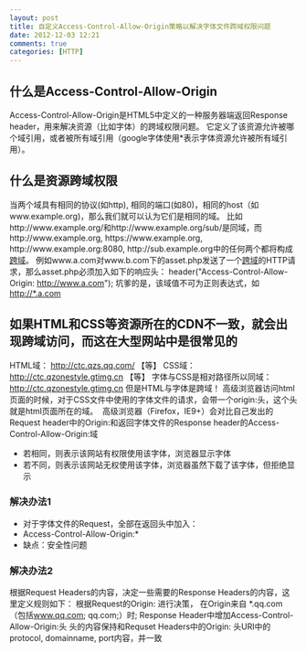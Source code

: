 ```yaml
---
layout: post
title: 自定义Access-Control-Allow-Origin策略以解决字体文件跨域权限问题
date: 2012-12-03 12:21
comments: true
categories: [HTTP]
---
```

<h2>什么是Access-Control-Allow-Origin</h2>
Access-Control-Allow-Origin是HTML5中定义的一种服务器端返回Response header，用来解决资源（比如字体）的跨域权限问题。
它定义了该资源允许被哪个域引用，或者被所有域引用（google字体使用*表示字体资源允许被所有域引用）。
<h2>什么是资源跨域权限</h2>
当两个域具有相同的协议(如http), 相同的端口(如80)，相同的host（如www.example.org)，那么我们就可以认为它们是相同的域。
比如http://www.example.org/和http://www.example.org/sub/是同域，而http://www.example.org, https://www.example.org, http://www.example.org:8080, http://sub.example.org中的任何两个都将构成<a href="http://www.woiweb.net/tag/%E8%B7%A8%E5%9F%9F">跨域</a>。
例如www.a.com对www.b.com下的asset.php发送了一个<a href="http://www.woiweb.net/tag/%E8%B7%A8%E5%9F%9F">跨域</a>的HTTP请求，那么asset.php必须加入如下的响应头：
header("Access-Control-Allow-Origin: <a href="http://www.a.com/">http://www.a.com</a>");
坑爹的是，该域值不可为正则表达式，如<a href="http://*.a.com/">http://*.a.com</a>
<h2>如果HTML和CSS等资源所在的CDN不一致，就会出现跨域访问，而这在大型网站中是很常见的</h2>
HTML域： <a href="http://ctc.qzs.qq.com/">http://ctc.qzs.qq.com</a><a href="http://ctc.qzs.qq.com/">/</a> 【等】
CSS域： <a href="http://ctc.qzonestyle.gtimg.cn/">http://</a><a href="http://ctc.qzonestyle.gtimg.cn/">ctc.qzonestyle.gtimg.cn</a> 【等】
字体与CSS是相对路径所以同域： <a href="http://ctc.qzonestyle.gtimg.cn/">http://</a><a href="http://ctc.qzonestyle.gtimg.cn/">ctc.qzonestyle.gtimg.cn</a>
但是HTML与字体是跨域！
高级浏览器访问html页面的时候，对于CSS文件中使用的字体文件的请求，会带一个origin:头，这个头就是html页面所在的域。
<a href="http://yuguo.us/files/2012/12/1.png"><img class="aligncenter size-full wp-image-1511" title="1" src="http://yuguo.us/files/2012/12/1.png" alt=""   /></a>
高级浏览器（Firefox，IE9+）会对比自己发出的Request header中的Origin:和返回字体文件的Response header的Access-Control-Allow-Origin:域
<ul>
	<li>若相同，则表示该网站有权限使用该字体，浏览器显示字体</li>
	<li>若不同，则表示该网站无权使用该字体，浏览器虽然下载了该字体，但拒绝显示</li>
</ul>
<h3>解决办法1</h3>
<ul>
	<li>对于字体文件的Request，全部在返回头中加入：</li>
	<li>Access-Control-Allow-Origin:*</li>
	<li>缺点：安全性问题</li>
</ul>
<h3>解决办法2</h3>
根据Request Headers的内容，决定一些需要的Response Headers的内容，这里定义规则如下：
根据Request的Origin: 进行决策，
在Origin来自
*.qq.com（包括<span style="text-decoration: underline;"><a href="http://www.qq.com/">www.qq.com</a></span>; qq.com;）时;
Response Header中增加Access-Control-Allow-Origin:头
头的内容保持和Requset Headers中的Origin: 头URI中的protocol, domainname, port内容，并一致
